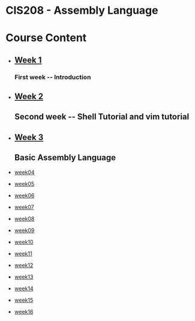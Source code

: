 # CIS208 - Assembly Language

# Course Content

-   ## [Week 1](week01)

    ### First week -- Introduction

-   ## [Week 2](week02)

    ## Second week -- Shell Tutorial and vim tutorial

-   ## [Week 3](week03)

    ## Basic Assembly Language

-   [week04]( week04)
-   [week05]( week05)
-   [week06]( week06)
-   [week07]( week07)
-   [week08]( week08)
-   [week09]( week09)
-   [week10]( week10)
-   [week11]( week11)
-   [week12]( week12)
-   [week13]( week13)
-   [week14]( week14)
-   [week15]( week15)
-   [week16]( week16)
